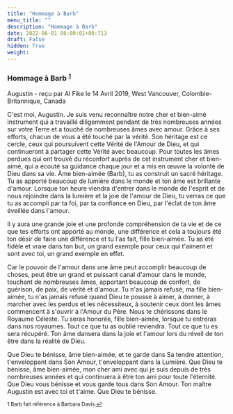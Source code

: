 ```yaml
---
title: "Hommage à Barb"
menu_title: ""
description: "Hommage à Barb"
date: 2022-06-01 06:00:01+00:713
draft: False
hidden: True
weight:
---
```

### Hommage à Barb <sup id=”a1”>[1](#f1)</sup>

Augustin - reçu par Al Fike le 14 Avril 2019, West Vancouver, Colombie-Britannique, Canada

C'est moi, Augustin. Je suis venu reconnaître notre cher et bien-aimé instrument qui a travaillé diligemment pendant de très nombreuses années sur votre Terre et a touché de nombreuses âmes avec amour. Grâce à ses efforts, chacun de vous a été touché par la vérité. Son héritage est ce cercle, ceux qui poursuivent cette Vérité de l'Amour de Dieu, et qui continueront à partager cette Vérité avec beaucoup. Pour toutes les âmes perdues qui ont trouvé du réconfort auprès de cet instrument cher et bien-aimé, qui a écouté sa guidance chaque jour et a mis en œuvre la volonté de Dieu dans sa vie. Âme bien-aimée (Barb), tu as construit un sacré héritage. Tu as apporté beaucoup de lumière dans le monde et ton âme est brillante d'amour. Lorsque ton heure viendra d'entrer dans le monde de l'esprit et de nous rejoindre dans la lumière et la joie de l'amour de Dieu, tu verras ce que tu as accompli par ta foi, par ta confiance en Dieu, par l'éclat de ton âme éveillée dans l'amour.

Il y aura une grande joie et une profonde compréhension de ta vie et de ce que tes efforts ont apporté au monde, une différence et cela a toujours été ton désir de faire une différence et tu l'as fait, fille bien-aimée. Tu as été fidèle et vraie dans ton but, un grand exemple pour ceux qui t'aiment et sont avec toi, un grand exemple en effet.

Car le pouvoir de l'amour dans une âme peut accomplir beaucoup de choses, peut être un grand et puissant canal d'amour dans le monde, touchant de nombreuses âmes, apportant beaucoup de confort, de guérison, de paix, de vérité et d'amour. Tu n'as jamais refusé, ma fille bien-aimée, tu n'as jamais refusé quand Dieu te pousse à aimer, à donner, à marcher avec les perdus et les nécessiteux, à soutenir ceux dont les âmes commencent à s'ouvrir à l'Amour du Père. Nous te chérissons dans le Royaume Céleste. Tu seras honorée, fille bien-aimée, lorsque tu entreras dans nos royaumes. Tout ce que tu as oublié reviendra. Tout ce que tu es sera récupéré. Ton âme dansera dans la joie et l'amour lors du réveil de ton être dans la réalité de Dieu.

Que Dieu te bénisse, âme bien-aimée, et te garde dans Sa tendre attention, t'enveloppant dans Son Amour, t'enveloppant dans la Lumière. Que Dieu te bénisse, âme bien-aimée, mon cher ami avec qui je suis depuis de très nombreuses années et qui continuera à être ton ami pour toute l'éternité. Que Dieu vous bénisse et vous garde tous dans Son Amour. Ton maître Augustin est avec toi et t'aime. Que Dieu te bénisse.
<small>

1 <large id=”f1”> Barb fait référence à Barbara Davis.[↩](#a1)
